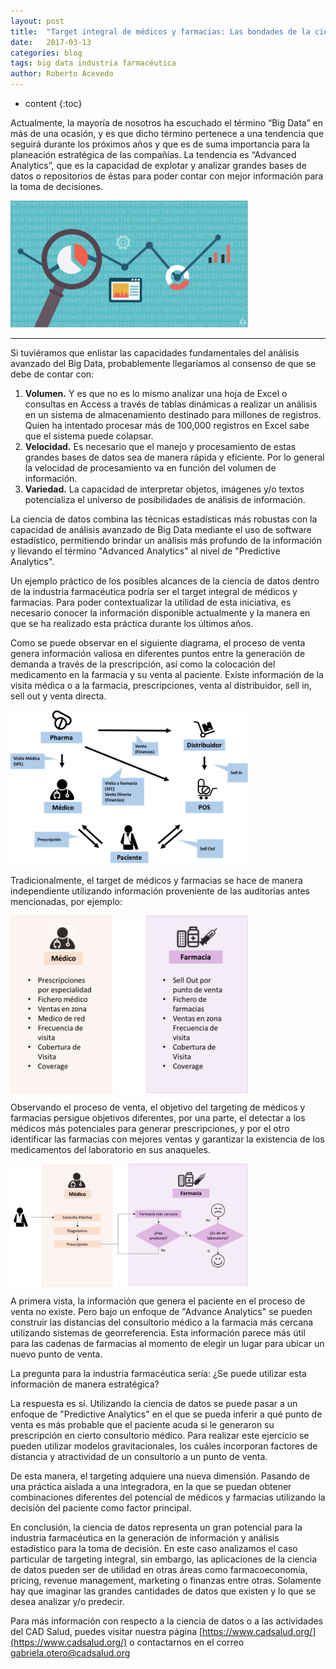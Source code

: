 ```yaml
---
layout: post
title:  "Target integral de médicos y farmacias: Las bondades de la ciencia de datos en la industria farmacéutica"
date:   2017-03-13
categories: blog
tags: big data industria farmacéutica
author: Roberto Acevedo
---
```

* content
{:toc}

Actualmente, la mayoría de nosotros ha escuchado el término “Big Data” en más de una ocasión, y es que dicho término pertenece a una tendencia que seguirá durante los próximos años y que es de suma importancia para la planeación estratégica de las compañías. La tendencia es “Advanced Analytics”, que es la capacidad de explotar y analizar grandes bases de datos o repositorios de éstas para poder contar con mejor información para la toma de decisiones.

<img src="/images-post/20170313target_integral/01_logo.png" width="380" align="midle"> 




---- 

Si tuviéramos que enlistar las capacidades fundamentales del análisis avanzado del Big Data, probablemente llegaríamos al consenso de que se debe de contar con:
1. **Volumen.** Y es que no es lo mismo analizar una hoja de Excel o consultas en Access a través de tablas dinámicas a realizar un análisis en un sistema de almacenamiento destinado para millones de registros. Quien ha intentado procesar más de 100,000 registros en Excel sabe que el sistema puede colapsar.
2. **Velocidad.** Es necesario que el manejo y procesamiento de estas grandes bases de datos sea de manera rápida y eficiente. Por lo general la velocidad de procesamiento va en función del volumen de información.
3. **Variedad.** La capacidad de interpretar objetos, imágenes y/o textos potencializa el universo de posibilidades de análisis de información.


La ciencia de datos combina las técnicas estadísticas más robustas con la capacidad de análisis avanzado de Big Data mediante el uso de software estadístico, permitiendo brindar un análisis más profundo de la información y llevando el término "Advanced Analytics" al nivel de "Predictive Analytics".

Un ejemplo práctico de los posibles alcances de la ciencia de datos dentro de la industria farmacéutica podría ser el target integral de médicos y farmacias. Para poder contextualizar la utilidad de esta iniciativa, es necesario conocer la información disponible actualmente y la manera en que se ha realizado esta práctica durante los últimos años.

Como se puede observar en el siguiente diagrama, el proceso de venta genera información valiosa en diferentes puntos entre la generación de demanda a través de la prescripción, así como la colocación del medicamento en la farmacia y su venta al paciente. Existe información de la visita médica o a la farmacia, prescripciones, venta al distribuidor, sell in, sell out y venta directa.

<img src="/images-post/20170313target_integral/02_diagrama.png" width="380" align="middle"> 


Tradicionalmente, el target de médicos y farmacias se hace de manera independiente utilizando información proveniente de las auditorías antes mencionadas, por ejemplo:

<img src="/images-post/20170313target_integral/03_rel1.png" width="380" align="middle"> 

Observando el proceso de venta, el objetivo del targeting de médicos y farmacias persigue objetivos diferentes, por una parte, el detectar a los médicos más potenciales para generar prescripciones, y por el otro identificar las farmacias con mejores ventas y garantizar la existencia de los medicamentos del laboratorio en sus anaqueles.

<img src="/images-post/20170313target_integral/04_rel2.png" width="380" align="middle"> 

A primera vista, la información que genera el paciente en el proceso de venta no existe. Pero bajo un enfoque de "Advance Analytics" se pueden construir las distancias del consultorio médico a la farmacia más cercana utilizando sistemas de georreferencia. Esta información parece más útil para las cadenas de farmacias al momento de elegir un lugar para ubicar un nuevo punto de venta.

La pregunta para la industria farmacéutica sería: ¿Se puede utilizar esta información de manera estratégica?

La respuesta es sí. Utilizando la ciencia de datos se puede pasar a un enfoque de "Predictive Analytics" en el que se pueda inferir a qué punto de venta es más probable que el paciente acuda si le generaron su prescripción en cierto consultorio médico. Para realizar este ejercicio se pueden utilizar modelos gravitacionales, los cuáles incorporan factores de distancia y atractividad de un consultorio a un punto de venta.

De esta manera, el targeting adquiere una nueva dimensión. Pasando de una práctica aislada a una integradora, en la que se puedan obtener combinaciones diferentes del potencial de médicos y farmacias utilizando la decisión del paciente como factor principal.

En conclusión, la ciencia de datos representa un gran potencial para la industria farmacéutica en la generación de información y análisis estadístico para la toma de decisión. En este caso analizamos el caso particular de targeting integral, sin embargo, las aplicaciones de la ciencia de datos pueden ser de utilidad en otras áreas como farmacoeconomía, pricing, revenue management, marketing o finanzas entre otras. Solamente hay que imaginar las grandes cantidades de datos que existen y lo que se desea analizar y/o predecir.

Para más información con respecto a la ciencia de datos o a las actividades del CAD Salud, puedes visitar nuestra página [https://www.cadsalud.org/](https://www.cadsalud.org/) o contactarnos en el correo gabriela.otero@cadsalud.org




